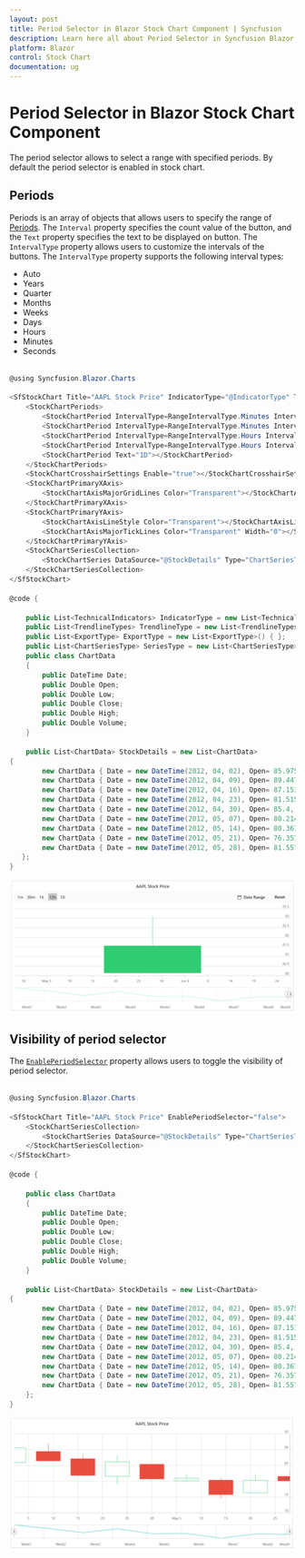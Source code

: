 ```yaml
---
layout: post
title: Period Selector in Blazor Stock Chart Component | Syncfusion
description: Learn here all about Period Selector in Syncfusion Blazor Stock Chart component and more.
platform: Blazor
control: Stock Chart 
documentation: ug
---
```


<!-- markdownlint-disable MD036 -->

# Period Selector in Blazor Stock Chart Component

The period selector allows to select a range with specified periods. By default the period selector is enabled in stock chart.

## Periods

<!-- markdownlint-disable MD034 -->

Periods is an array of objects that allows users to specify the range of [Periods](https://help.syncfusion.com/cr/blazor/Syncfusion.Blazor.Charts.StockChartModel.html#Syncfusion_Blazor_Charts_StockChartModel_Periods). The `Interval` property specifies the count value of the button, and the `Text` property specifies the text to be displayed on button. The `IntervalType` property allows users to customize the intervals of the buttons. The `IntervalType` property supports the following interval types:

* Auto
* Years
* Quarter
* Months
* Weeks
* Days
* Hours
* Minutes
* Seconds

```csharp

@using Syncfusion.Blazor.Charts

<SfStockChart Title="AAPL Stock Price" IndicatorType="@IndicatorType" TrendlineType="@TrendlineType" SeriesType="@SeriesType" ExportType="@ExportType">
    <StockChartPeriods>
        <StockChartPeriod IntervalType=RangeIntervalType.Minutes Interval="1" Text='1m'></StockChartPeriod>
        <StockChartPeriod IntervalType=RangeIntervalType.Minutes Interval="30" Text='30m'></StockChartPeriod>
        <StockChartPeriod IntervalType=RangeIntervalType.Hours Interval="1" Text='1h'></StockChartPeriod>
        <StockChartPeriod IntervalType=RangeIntervalType.Hours Interval="12" Text='12h' Selected="true"></StockChartPeriod>
        <StockChartPeriod Text="1D"></StockChartPeriod>
    </StockChartPeriods>
    <StockChartCrosshairSettings Enable="true"></StockChartCrosshairSettings>
    <StockChartPrimaryXAxis>
        <StockChartAxisMajorGridLines Color="Transparent"></StockChartAxisMajorGridLines>
    </StockChartPrimaryXAxis>
    <StockChartPrimaryYAxis>
        <StockChartAxisLineStyle Color="Transparent"></StockChartAxisLineStyle>
        <StockChartAxisMajorTickLines Color="Transparent" Width="0"></StockChartAxisMajorTickLines>
    </StockChartPrimaryYAxis>
    <StockChartSeriesCollection>
        <StockChartSeries DataSource="@StockDetails" Type="ChartSeriesType.Candle" XName="Date" Name="google"></StockChartSeries>
    </StockChartSeriesCollection>
</SfStockChart>

@code {

    public List<TechnicalIndicators> IndicatorType = new List<TechnicalIndicators>() { };
    public List<TrendlineTypes> TrendlineType = new List<TrendlineTypes>() { };
    public List<ExportType> ExportType = new List<ExportType>() { };
    public List<ChartSeriesType> SeriesType = new List<ChartSeriesType>() { };
    public class ChartData
    {
        public DateTime Date;
        public Double Open;
        public Double Low;
        public Double Close;
        public Double High;
        public Double Volume;
    }

    public List<ChartData> StockDetails = new List<ChartData>
{
        new ChartData { Date = new DateTime(2012, 04, 02), Open= 85.9757, High = 90.6657,Low = 85.7685, Close = 90.5257,Volume = 660187068},
        new ChartData { Date = new DateTime(2012, 04, 09), Open= 89.4471, High = 92,Low = 86.2157, Close = 86.4614,Volume = 912634864},
        new ChartData { Date = new DateTime(2012, 04, 16), Open= 87.1514, High = 88.6071,Low = 81.4885, Close = 81.8543,Volume = 1221746066},
        new ChartData { Date = new DateTime(2012, 04, 23), Open= 81.5157, High = 88.2857,Low = 79.2857, Close = 86.1428,Volume = 965935749},
        new ChartData { Date = new DateTime(2012, 04, 30), Open= 85.4, High =  85.4857,Low = 80.7385, Close = 80.75,Volume = 615249365},
        new ChartData { Date = new DateTime(2012, 05, 07), Open= 80.2143, High = 82.2685,Low = 79.8185, Close = 80.9585,Volume = 541742692},
        new ChartData { Date = new DateTime(2012, 05, 14), Open= 80.3671, High = 81.0728,Low = 74.5971, Close = 75.7685,Volume = 708126233},
        new ChartData { Date = new DateTime(2012, 05, 21), Open= 76.3571, High = 82.3571,Low = 76.2928, Close = 80.3271,Volume = 682076215},
        new ChartData { Date = new DateTime(2012, 05, 28), Open= 81.5571, High = 83.0714,Low = 80.0743, Close = 80.1414,Volume = 480059584}
   };
}


```

![Period Selector](images/common/period-razor.png)

## Visibility of period selector

The [`EnablePeriodSelector`](https://help.syncfusion.com/cr/blazor/Syncfusion.Blazor.Charts.StockChartModel.html#Syncfusion_Blazor_Charts_StockChartModel_EnablePeriodSelector) property allows users to toggle the visibility of period selector.

```csharp

@using Syncfusion.Blazor.Charts

<SfStockChart Title="AAPL Stock Price" EnablePeriodSelector="false">
    <StockChartSeriesCollection>
        <StockChartSeries DataSource="@StockDetails" Type="ChartSeriesType.Candle" XName="Date" High="High" Low="Low" Open="Open" Close="Close" Volume="Volume" Name="google"></StockChartSeries>
    </StockChartSeriesCollection>
</SfStockChart>

@code {

    public class ChartData
    {
        public DateTime Date;
        public Double Open;
        public Double Low;
        public Double Close;
        public Double High;
        public Double Volume;
    }

    public List<ChartData> StockDetails = new List<ChartData>
{
        new ChartData { Date = new DateTime(2012, 04, 02), Open= 85.9757, High = 90.6657,Low = 85.7685, Close = 90.5257,Volume = 660187068},
        new ChartData { Date = new DateTime(2012, 04, 09), Open= 89.4471, High = 92,Low = 86.2157, Close = 86.4614,Volume = 912634864},
        new ChartData { Date = new DateTime(2012, 04, 16), Open= 87.1514, High = 88.6071,Low = 81.4885, Close = 81.8543,Volume = 1221746066},
        new ChartData { Date = new DateTime(2012, 04, 23), Open= 81.5157, High = 88.2857,Low = 79.2857, Close = 86.1428,Volume = 965935749},
        new ChartData { Date = new DateTime(2012, 04, 30), Open= 85.4, High =  85.4857,Low = 80.7385, Close = 80.75,Volume = 615249365},
        new ChartData { Date = new DateTime(2012, 05, 07), Open= 80.2143, High = 82.2685,Low = 79.8185, Close = 80.9585,Volume = 541742692},
        new ChartData { Date = new DateTime(2012, 05, 14), Open= 80.3671, High = 81.0728,Low = 74.5971, Close = 75.7685,Volume = 708126233},
        new ChartData { Date = new DateTime(2012, 05, 21), Open= 76.3571, High = 82.3571,Low = 76.2928, Close = 80.3271,Volume = 682076215},
        new ChartData { Date = new DateTime(2012, 05, 28), Open= 81.5571, High = 83.0714,Low = 80.0743, Close = 80.1414,Volume = 480059584}
    };
}

```

![Period Selector Visibility](images/common/visibilityperiod-razor.png)